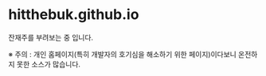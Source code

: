 # hitthebuk.github.io

잔재주를 부려보는 중 입니다.

※ 주의 : 개인 홈페이지(특히 개발자의 호기심을 해소하기 위한 페이지)이다보니 온전하지 못한 소스가 많습니다.
